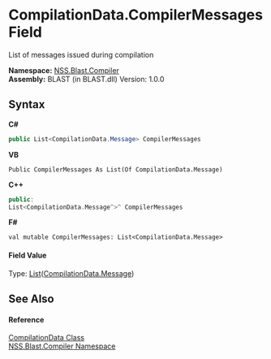 # CompilationData.CompilerMessages Field
 

List of messages issued during compilation

**Namespace:**&nbsp;<a href="26a25caa-f50b-92ad-f15c-dbb9db1493ae">NSS.Blast.Compiler</a><br />**Assembly:**&nbsp;BLAST (in BLAST.dll) Version: 1.0.0

## Syntax

**C#**<br />
``` C#
public List<CompilationData.Message> CompilerMessages
```

**VB**<br />
``` VB
Public CompilerMessages As List(Of CompilationData.Message)
```

**C++**<br />
``` C++
public:
List<CompilationData.Message^>^ CompilerMessages
```

**F#**<br />
``` F#
val mutable CompilerMessages: List<CompilationData.Message>
```


#### Field Value
Type: <a href="https://docs.microsoft.com/dotnet/api/system.collections.generic.list-1" target="_blank" rel="noopener noreferrer">List</a>(<a href="e67b54fe-fb86-7ae8-d46e-8efaf40ec157">CompilationData.Message</a>)

## See Also


#### Reference
<a href="52667f7e-8dc6-6543-e265-fdc90d6834fa">CompilationData Class</a><br /><a href="26a25caa-f50b-92ad-f15c-dbb9db1493ae">NSS.Blast.Compiler Namespace</a><br />